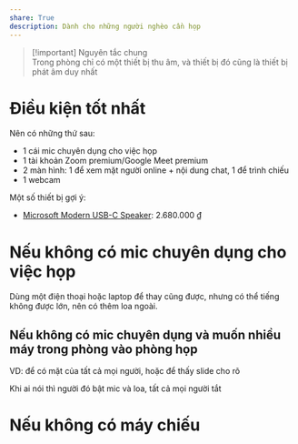 ```yaml
---  
share: True  
description: Dành cho những người nghèo cần họp  
---  
```

  
> [!important] Nguyên tắc chung  
> Trong phòng chỉ có một thiết bị thu âm, và thiết bị đó cũng là thiết bị phát âm duy nhất  
  
  
# Điều kiện tốt nhất   
Nên có những thứ sau:  
- 1 cái mic chuyên dụng cho việc họp  
- 1 tài khoản Zoom premium/Google Meet premium  
- 2 màn hình: 1 để xem mặt người online + nội dung chat, 1 để trình chiếu  
- 1 webcam   
  
Một số thiết bị gợi ý:  
- [Microsoft Modern USB-C Speaker](https://www.youtube.com/watch?v=S2qjBBnVeqU "Giờ họp khỏi xài tai nghe nữa, quá ngon: Microsoft Modern USB-C Speaker - YouTube"): 2.680.000 ₫  
  
# Nếu không có mic chuyên dụng cho việc họp  
Dùng một điện thoại hoặc laptop để thay cũng được, nhưng có thể tiếng không được lớn, nên có thêm loa ngoài.  
  
## Nếu không có mic chuyên dụng và muốn nhiều máy trong phòng vào phòng họp  
VD: để có mặt của tất cả mọi người, hoặc để thấy slide cho rõ  
  
Khi ai nói thì người đó bật mic và loa, tất cả mọi người tắt  
  
# Nếu không có máy chiếu  
